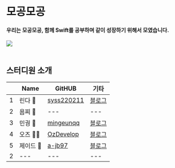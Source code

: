 # 모공모공
#### 우리는 모공모공, 함께 **Swift**를 공부하며 같이 성장하기 위해서 모였습니다.  


![](https://developer.apple.com/home/images/hero-wwdc23/phase3-x248at/wwdc23-hero-large-phase3_2x.webp)
<br>
</br>

## 스터디원 소개
|  | Name | GitHUB | 기타 |
|---|---|---| ---| 
|1| 린다 🍎 | [syss220211](https://github.com/syss220211) | [블로그](https://sy-catbutler.tistory.com/) |
|2| 욤찌 🐼 |---|---|
|3| 민궝 🎃 |[mingeunqq](https://github.com/mingeunchoqq)|[블로그](https://todayapp.tistory.com/)|
|4| 오즈 🏄🏻 |[OzDevelop](https://github.com/OzDevelop)|[블로그](https://ozdevelop.github.io/)|
|5| 제이드 💎 |[a-jb97](https://github.com/a-jb97)|[블로그](https://devstudy-archive.tistory.com/)|
|2|---|---|---|



